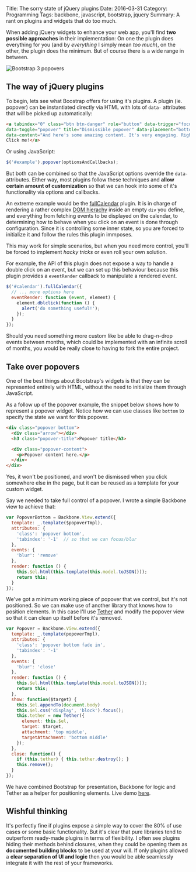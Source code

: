 Title: The sorry state of jQuery plugins
Date: 2016-03-31
Category: Programming
Tags: backbone, javascript, bootstrap, jquery
Summary: A rant on plugins and widgets that do too much.


When adding jQuery widgets to enhance your web app, you'll find **two possible
approaches** in their implementation: On one the plugin does everything for
you (and by *everything* I simply mean *too much*), on the other, the plugin
does the minimum. But of course there is a wide range in between.

![Bootstrap 3 popovers](/images/popovers.png "Bootstrap 3 popovers")

## The way of jQuery plugins

To begin, lets see what Boostrap offers for using it's plugins. A plugin
(ie. popover) can be instantiated directly via HTML with lots of `data-`
attributes that will be picked up automatically:

```html
<a tabindex="0" class="btn btn-danger" role="button" data-trigger="focus" 
data-toggle="popover" title="Dismissible popover" data-placement="bottom"
data-content="And here's some amazing content. It's very engaging. Right?">
Click me!</a>
```

Or using JavaScript:

```javascript
$('#example').popover(optionsAndCallbacks);
```

But both can be combined so that the JavaScript options override the `data-`
attributes. Either way, most plugins follow these techniques and **allow
certain amount of customization** so that we can hook into some of it's
functionality via options and callbacks.

An extreme example would be the [fullCalendar][3] plugin. It is in charge
of rendering a rather complex [DOM hierachy][4] inside an empty `div` you
define, and everything from fetching events to be displayed on the calendar,
to determining how to behave when you click on an event is done through
configuration. Since it is controlling some inner state, so you are forced to
initialize it and follow the rules this plugin immposes.

This may work for simple scenarios, but when you need more control, you'll be
forced to implement *hacky tricks* or even roll your own solution.

For example, the API of this plugin does not expose a way to handle a double
click on an event, but we can set up this behaviour because this plugin
provides a `eventRender` callback to manipulate a rendered event.

```javascript
$('#calendar').fullCalendar({
  // ... more options here
  eventRender: function (event, element) {
    element.dblclick(function () {
      alert('do something useful!');
    });
  }
});
```

Should you need something more custom like be able to drag-n-drop events
between months, which could be implemented with an infinite scroll of months,
you would be really close to having to fork the entire project.


## Take over popovers

One of the best things about Bootstrap's widgets is that they can be represented
entirely with HTML, without the need to initialize them through JavaScript.

As a follow up of the popover example, the snippet below shows how to represent
a popover widget. Notice how we can use classes like `bottom` to specify the state
we want for this popover.

```html
<div class="popover bottom">
  <div class="arrow"></div>
  <h3 class="popover-title">Popover title</h3>

  <div class="popover-content">
    <p>Popover content here.</p>
  </div>
</div>
```

Yes, it won't be positioned, and won't be dismissed when you click somewhere
else in the page, but it can be reused as a template for your custom widget.

Say we needed to take full control of a popover. I wrote a simple Backbone view
to achieve that:

```javascript
var PopoverBottom = Backbone.View.extend({
  template: _.template($popoverTmpl),
  attributes: {
    'class': 'popover bottom',
    'tabindex': '-1'  // so that we can focus/blur
  },
  events: {
    'blur': 'remove'
  },
  render: function () {
    this.$el.html(this.template(this.model.toJSON()));
    return this;
  }
});
```

We've got a minimum working piece of popover that we control, but it's not
positioned. So we can make use of another library that knows how to position
elements. In this case I'll use [Tether][1] and modify the popover view so
that it can clean up itself before it's removed.

```javascript
var Popover = Backbone.View.extend({
  template: _.template(popoverTmpl),
  attributes: {
    'class': 'popover bottom fade in',
    'tabindex': '-1'
  },
  events: {
    'blur': 'close'
  },
  render: function () {
    this.$el.html(this.template(this.model.toJSON()));
    return this;
  },
  show: function($target) {
    this.$el.appendTo(document.body)
    this.$el.css('display', 'block').focus();
    this.tether = new Tether({
      element: this.$el,
      target: $target,
      attachment: 'top middle',
      targetAttachment: 'bottom middle'
    });
  },
  close: function() {
    if (this.tether) { this.tether.destroy(); }
    this.remove();
  }
});
```

We have combined Bootstrap for presentation, Backbone for logic and Tether as
a helper for positioning elements. Live demo [here][2].

## Wishful thinking

It's perfectly fine if plugins expose a simple way to cover the 80% of use cases
or some basic functionality. But it's clear that pure libraries tend to
outperform ready-made plugins in terms of flexibility. I often see plugins
hiding their methods behind closures, when they could be opening them as
**documented building blocks** to be used at your will. If only plugins allowed
a **clear separation of UI and logic** then you would be able seamlessly
integrate it with the rest of your frameworks.


[1]: http://github.hubspot.com/tether/ "Tether"
[2]: https://jsfiddle.net/p82fsx06/1/ "Live demo"
[3]: http://fullcalendar.io/ "A JavaScript event calendar"
[4]: http://fullcalendar.io/js/fullcalendar-2.6.1/demos/agenda-views.html "Rendered calendar"
